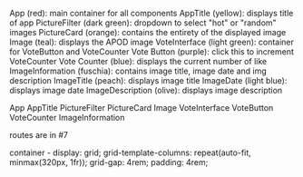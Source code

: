 App (red): main container for all components
AppTitle (yellow): displays title of app
PictureFilter (dark green): dropdown to select "hot" or "random" images
PictureCard (orange): contains the entirety of the displayed  image
Image (teal): displays the APOD image
VoteInterface (light green): container for VoteButton and VoteCounter
Vote Button (purple): click this to increment VoteCounter
Vote Counter (blue): displays the current number of like
ImageInformation (fuschia): contains image title, image date and img description
ImageTitle (peach): displays image title
ImageDate (light blue): displays image date
ImageDescription (olive): displays image description

App
    AppTitle 
    PictureFilter 
    PictureCard 
        Image 
        VoteInterface 
            VoteButton 
            VoteCounter
        ImageInformation 

routes are in #7

container - 
display: grid;
grid-template-columns: repeat(auto-fit, minmax(320px, 1fr));
grid-gap: 4rem;
padding: 4rem;
